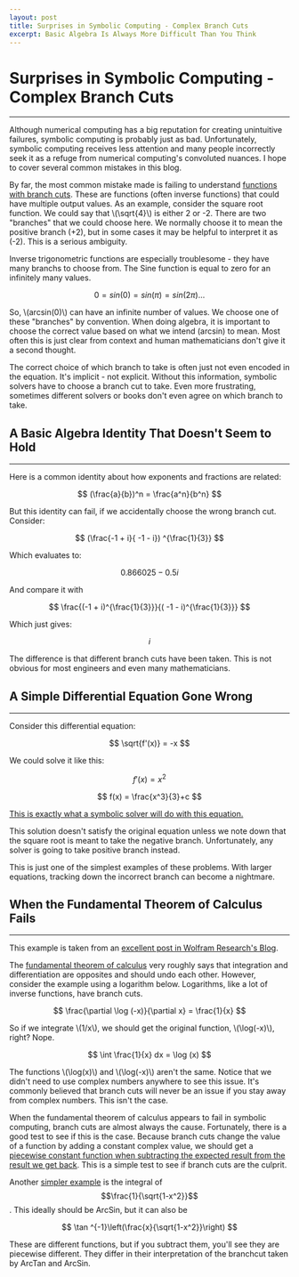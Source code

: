 ```yaml
---
layout: post
title: Surprises in Symbolic Computing - Complex Branch Cuts
excerpt: Basic Algebra Is Always More Difficult Than You Think
---
```


# Surprises in Symbolic Computing - Complex Branch Cuts

-----

Although numerical computing has a big reputation for creating unintuitive failures, symbolic computing is probably just as bad. Unfortunately, symbolic computing receives less attention and many people incorrectly seek it as a refuge from numerical computing's convoluted nuances. I hope to cover several common mistakes in this blog.

By far, the most common mistake made is failing to understand [functions with branch cuts](https://en.wikipedia.org/wiki/Principal_branch). These are functions (often inverse functions) that could have multiple output values. As an example, consider the square root function. We could say that \\(\sqrt{4}\\) is either 2 or -2. There are two "branches" that we could choose here. We normally choose it to mean the positive branch (+2), but in some cases it may be helpful to interpret it as (-2). This is a serious ambiguity.  

Inverse trigonometric functions are especially troublesome - they have many branchs to choose from. The Sine function is equal to zero for an infinitely many values.

$$ 0 = sin(0) = sin(\pi) = sin(2 \pi) ... $$

So, \\(arcsin(0)\\) can have an infinite number of values. We choose one of these "branches" by convention. When doing algebra, it is important to choose the correct value based on what we intend \(arcsin\) to mean. Most often this is just clear from context and human mathematicians don't give it a second thought. 

The correct choice of which branch to take is often just not even encoded in the equation. It's implicit - not explicit. Without this information, symbolic solvers have to choose a branch cut to take. Even more frustrating, sometimes different solvers or books don't even agree on which branch to take. 

## A Basic Algebra Identity That Doesn't Seem to Hold

-----

Here is a common identity about how exponents and fractions are related:

$$ (\frac{a}{b})^n = \frac{a^n}{b^n} $$

But this identity can fail, if we accidentally choose the wrong branch cut. Consider:

$$ (\frac{-1 + i}{ -1 - i}) ^{\frac{1}{3}} $$

Which evaluates to:

$$ 0.866025 - 0.5i $$

And compare it with 

$$ \frac{(-1 + i)^{\frac{1}{3}}}{( -1 - i)^{\frac{1}{3}}} $$

Which just gives:

$$ i $$

The difference is that different branch cuts have been taken. This is not obvious for most engineers and even many mathematicians. 

## A Simple Differential Equation Gone Wrong

-----

Consider this differential equation:

$$ \sqrt{f'(x)} = -x $$

We could solve it like this:

$$ f'(x) = x^2 $$

$$ f(x) = \frac{x^3}{3}+c $$

[This is exactly what a symbolic solver will do with this equation.](http://www.wolframalpha.com/input/?i=Sqrt%5Bf%27%5Bx%5D%5D+%3D%3D+-x)

This solution doesn't satisfy the original equation unless we note down that the square root is meant to take the negative branch. Unfortunately, any solver is going to take positive branch instead. 

This is just one of the simplest examples of these problems. With larger equations, tracking down the incorrect branch can become a nightmare.


## When the Fundamental Theorem of Calculus Fails

-----

This example is taken from an [excellent post in Wolfram Research's Blog](http://blog.wolfram.com/2011/11/08/mathematica-qa-series-surprises-in-differentiation-and-integration/). 

The [fundamental theorem of calculus](https://en.wikipedia.org/wiki/Fundamental_theorem_of_calculus) very roughly says that integration and differentiation are opposites and should undo each other. However, consider the example using a logarithm below. Logarithms, like a lot of inverse functions, have branch cuts.

$$ \frac{\partial \log (-x)}{\partial x} = \frac{1}{x} $$

So if we integrate \\(1/x\\), we should get the original function, \\(\log(-x)\\), right? Nope.

$$ \int \frac{1}{x}  dx = \log (x) $$

The functions \\(\log(x)\\) and \\(\log(-x)\\) aren't the same. Notice that we didn't need to use complex numbers anywhere to see this issue. It's commonly believed that branch cuts will never be an issue if you stay away from complex numbers. This isn't the case.  

When the fundamental theorem of calculus appears to fail in symbolic computing, branch cuts are almost always the cause. Fortunately, there is a good test to see if this is the case. Because branch cuts change the value of a function by adding a constant complex value, we should get a [piecewise constant function when subtracting the expected result from the result we get back](https://www.wolframalpha.com/input/?i=log%5B-x%5D-log%5Bx%5D). This is a simple test to see if branch cuts are the culprit.

Another [simpler example](https://community.wolfram.com/groups/-/m/t/2735801) is the integral of $$\frac{1}{\sqrt{1-x^2}}$$. This ideally should be ArcSin, but it can also be 

$$ \tan ^{-1}\left(\frac{x}{\sqrt{1-x^2}}\right) $$

These are different functions, but if you subtract them, you'll see they are piecewise different. They differ in their interpretation of the branchcut taken by ArcTan and ArcSin.
